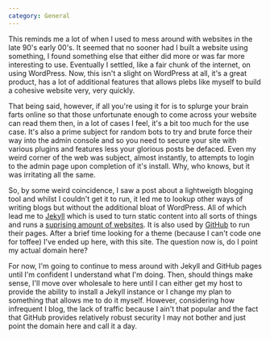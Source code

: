 ```yaml
---
category: General
---
```

This reminds me a lot of when I used to mess around with websites in the late 90's early 00's. It seemed that no sooner had I built a website using something, I found something else that either did more or was far more interesting to use. Eventually I settled, like a fair chunk of the internet, on using WordPress. Now, this isn't a slight on WordPress at all, it's a great product, has a lot of additional features that allows plebs like myself to build a cohesive website very, very quickly.

That being said, however, if all you're using it for is to splurge your brain farts online so that those unfortunate enough to come across your website can read them then, in a lot of cases I feel, it's a bit too much for the use case. It's also a prime subject for random bots to try and brute force their way into the admin console and so you need to secure your site with various plugins and features less your glorious posts be defaced. Even my weird corner of the web was subject, almost instantly, to attempts to login to the admin page upon completion of it's install. Why, who knows, but it was irritating all the same.

So, by some weird coincidence, I saw a post about a lightweigth blogging tool and whilst I couldn't get it to run, it led me to lookup other ways of writing blogs but without the additional bloat of WordPress. All of which lead me to [Jekyll](https://jekyllrb.com/) which is used to turn static content into all sorts of things and runs a [suprising amount of websites](https://jekyllrb.com/showcase/). It is also used by [GitHub](https://github.com/) to run their pages. After a brief time looking for a theme (because I can't code one for toffee) I've ended up here, with this site. The question now is, do I point my actual domain here? 

For now, I'm going to continue to mess around with Jekyll and GitHub pages until I'm confident I understand what I'm doing. Then, should things make sense, I'll move over wholesale to here until I can either get my host to provide the ability to install a Jekyll instance or I change my plan to something that allows me to do it myself. However, considering how infrequent I blog, the lack of traffic because I ain't that popular and the fact that GitHub provides relatively robust security I may not bother and just point the domain here and call it a day.